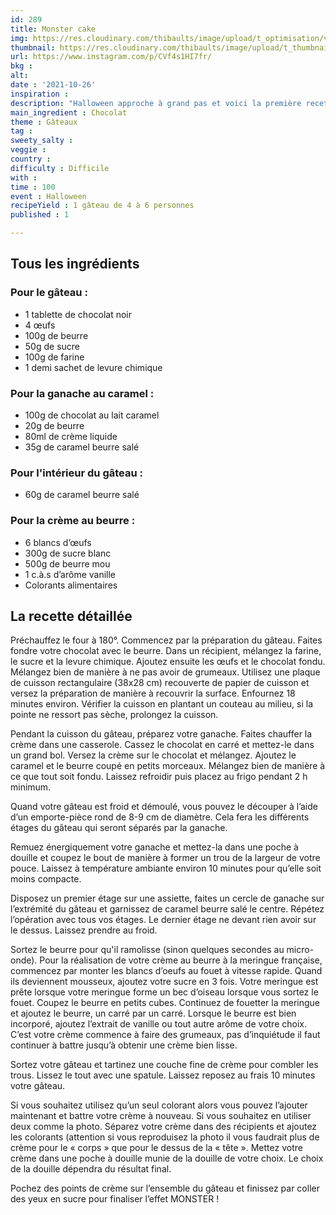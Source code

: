 ```yaml
---
id: 289
title: Monster cake
img: https://res.cloudinary.com/thibaults/image/upload/t_optimisation/v1635265142/Recipes/20211026_monster_cake.jpg
thumbnail: https://res.cloudinary.com/thibaults/image/upload/t_thumbnail_josie/v1635265142/Recipes/20211026_monster_cake.jpg
url: https://www.instagram.com/p/CVf4s1HI7fr/
bkg : 
alt: 
date : '2021-10-26'
inspiration : 
description: "Halloween approche à grand pas et voici la première recette que je vous propose : des petits monstres hyper gourmands au chocolat et au caramel."
main_ingredient : Chocolat
theme : Gâteaux
tag : 
sweety_salty : 
veggie : 
country : 
difficulty : Difficile
with : 
time : 100
event : Halloween
recipeYield : 1 gâteau de 4 à 6 personnes
published : 1

---
```


## Tous les ingrédients
### Pour le gâteau :
 - 1 tablette de chocolat noir
 - 4 œufs
 - 100g de beurre
 - 50g de sucre
 - 100g de farine
 - 1 demi sachet de levure chimique

### Pour la ganache au caramel :
 - 100g de chocolat au lait caramel
 - 20g de beurre
 - 80ml de crème liquide
 - 35g de caramel beurre salé

### Pour l'intérieur du gâteau : 
 - 60g de caramel beurre salé 

### Pour la crème au beurre :
 - 6 blancs d’œufs 
 - 300g de sucre blanc 
 - 500g de beurre mou 
 - 1 c.à.s d’arôme vanille 
 - Colorants alimentaires 

## La recette détaillée
Préchauffez le four à 180°. Commencez par la préparation du gâteau. Faites fondre votre chocolat avec le beurre. Dans un récipient, mélangez la farine, le sucre et la levure chimique. Ajoutez ensuite les œufs et le chocolat fondu. Mélangez bien de manière à ne pas avoir de grumeaux. Utilisez une plaque de cuisson rectangulaire (38x28 cm) recouverte de papier de cuisson et versez la préparation de manière à recouvrir la surface. Enfournez 18 minutes environ. Vérifier la cuisson en plantant un couteau au milieu, si la pointe ne ressort pas sèche, prolongez la cuisson.

Pendant la cuisson du gâteau, préparez votre ganache. Faites chauffer la crème dans une casserole. Cassez le chocolat en carré et mettez-le dans un grand bol. Versez la crème sur le chocolat et mélangez. Ajoutez le caramel et le beurre coupé en petits morceaux. Mélangez bien de manière à ce que tout soit fondu. Laissez refroidir puis placez au frigo pendant 2 h minimum.

Quand votre gâteau est froid et démoulé, vous pouvez le découper à l’aide d’un emporte-pièce rond de 8-9 cm de diamètre. Cela fera les différents étages du gâteau qui seront séparés par la ganache.

Remuez énergiquement votre ganache et mettez-la dans une poche à douille et coupez le bout de manière à former un trou de la largeur de votre pouce. Laissez à température ambiante environ 10 minutes pour qu’elle soit moins compacte. 

Disposez un premier étage sur une assiette, faites un cercle de ganache sur l’extrémité du gâteau et garnissez de caramel beurre salé le centre. Répétez l’opération avec tous vos étages. Le dernier étage ne devant rien avoir sur le dessus. Laissez prendre au froid. 

Sortez le beurre pour qu'il ramolisse (sinon quelques secondes au micro-onde). Pour la réalisation de votre crème au beurre à la meringue française, commencez par monter les blancs d’oeufs au fouet à vitesse rapide. Quand ils deviennent mousseux, ajoutez votre sucre en 3 fois. Votre meringue est prête lorsque votre meringue forme un bec d’oiseau lorsque vous sortez le fouet. Coupez le beurre en petits cubes. Continuez de fouetter la meringue et ajoutez le beurre, un carré par un carré. Lorsque le beurre est bien incorporé, ajoutez l’extrait de vanille ou tout autre arôme de votre choix. C’est votre crème commence à faire des grumeaux, pas d’inquiétude il faut continuer à battre jusqu’à obtenir une crème bien lisse. 

Sortez votre gâteau et tartinez une couche fine de crème pour combler les trous. Lissez le tout avec une spatule. Laissez reposez au frais 10 minutes votre gâteau. 

Si vous souhaitez utilisez qu’un seul colorant alors vous pouvez l’ajouter maintenant et battre votre crème à nouveau. Si vous souhaitez en utiliser deux comme la photo. Séparez votre crème dans des récipients et ajoutez les colorants (attention si vous reproduisez la photo il vous faudrait plus de crème pour le « corps » que pour le dessus de la « tête ». Mettez votre crème dans une poche à douille munie de la douille de votre choix. Le choix de la douille dépendra du résultat final. 

Pochez des points de crème sur l’ensemble du gâteau et finissez par coller des yeux en sucre pour finaliser l’effet MONSTER !